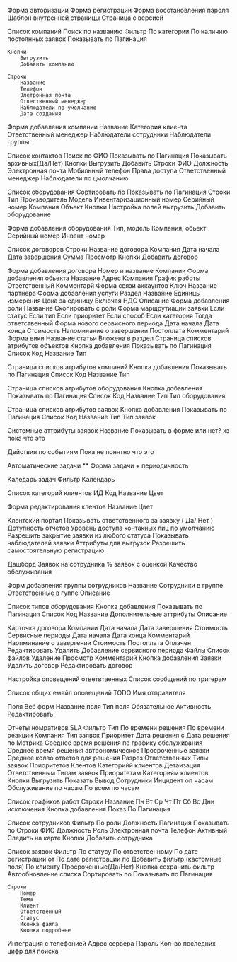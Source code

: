 Форма авторизации
Форма регистрации
Форма восстановления пароля
Шаблон внутренней страницы
Страница с версией

Список компаний
	Поиск по названию
	Фильтр
		По категории
		По наличию постоянных заявок
	Показывать по
	Пагинация

	Кнопки
		Выгрузить
		Добавить компанию

	Строки
		Название
		Телефон
		Элетронная почта
		Отвественный менеджер
		Наблюдатели по умолчанию
		Дата создания

Форма добавления компании
	Название
	Категория клиента
	Ответственный менеджер
	Наблюдатели сотрудники
	Наблюдатели группы

Список контактов
	Поиск по ФИО
	Показывать по
	Пагинация
	Показывать архивных(Да/Нет)
	Кнопки
		Выгрузить
		Добавить
	Строки
		ФИО
		Должность
		Электронная почта
		Мобильный телефон
		Права доступа
		Ответственный менеджер
		Наблюдатели по цмолчанию


Список оборудования
	Сортировать по
	Показывать по
	Пагинация
	Строки
		Тип
		Производитель
		Модель
		Инвентаризационный номер
		Серийный номер
		Компания
		Объект
	Кнопки
		Настройка полей
		выгрузить
		Добавить оборудование

Форма добавления оборудования
	Тип, модель
	Компания, обьект
	Серийный номер
	Инвент номер

Список договоров
	Строки
		Название договора
		Компания
		Дата начала
		Дата завершения
		Сумма
		Просмотр
	Кнопки
		Добавить договор

Форма добавления договора
	Номер и название
	Компании
Форма добавления обьекта
	Название
	Адрес
	Компания
	График работы
	Ответственный
	Комментарй
Форма связи аккаунтов
	Ключ
	Название партнера
Форма добавления услуги
	Раздел
	Название
	Единицы измерения
	Цена за единицу
	Включая НДС
	Описание
Форма добавления роли
	Название
	Скопировать с роли
Форма марщрутиации заявки
	Если статус
	Если тип
	Если приоритет
	Если способ
	Если категория
	Тогда ответственный
Форма нового сервисного периода
	Дата начала
	Дата конца
	Стоимость
	Напоминание о завершении
	Постоплата
	Комментарий
Форма вики
	Название статьи
	Вложена в раздел
Страница списков атрибутов объектов
	Кнопка добавления
	Показывать по
	Пагинация
	Список
		Код
		Название
		Тип

Страница списков атрибутов компаний
	Кнопка добавления
	Показывать по
	Пагинация
	Список
		Код
		Название
		Тип

Страница списков атрибутов оборудования
	Кнопка добавления
	Показывать по
	Пагинация
	Список
		Код
		Название
		Тип
		Тип оборудования

Страница списков атрибутов заявок
	Кнопка добавления
	Показывать по
	Пагинация
	Список
		Код
		Название
		Тип
		Тип заявок

Системные аттрибуты заявок
	Название
	Показывать в форме или нет? хз пока что это

Действия по событиям
	Пока не понятно что это

Автоматические задачи
	** Форма задачи
	+ периодичность

Каледарь задач
	Фильтр
	Календарь

Список категорий клиентов
	ИД
	Код
	Название
	Цвет

Форма редактирования клентов
	Название
	Цвет

Клентский портал
	Показывать ответственного за заявку ( Да/ Нет )
	Дотупность отчетов
	Уровень доступа  контакных лиц по умолчанию
	Разрешить закрытие заявки из любого статуса
	Показывать наблюдателей заявки
	Аттрибуты для выгрузок
	Разрешить самостоятельную регистрацию

Дашборд
	Заявок на сотрудника
	% заявок с оценкой
	Качество обслуживания

Форм добавления группы сотрудников
	Название
	Сотрудники в группе
	Ответственные в гуппе
	Описание

Список типов оборудования
	Кнопка добавления
	Показывать по
	Пагинация
	Список
		Код
		Название
		Дополнительные аттрибуты
		Описание

Карточка договора
	Компании
	Дата начала
	Дата завершения
	Стоимость
	Сервисные периоды
		Дата начала
		Дата конца
		Комментарий
		Наопминание о завергении
		Стоимость
		Постоплата
		Оплачен
		Редактировать
		Удалить
	Добавление сервисного периода
	Файлы
		Список файлов
			Удаление
			Просмотр
			Комментарий
		Кнопка добавления
	Заявки
	Удалить договор
	Редактировать договор

Настройка оповещений ответвтаенных
	Список сообщений по тригерам

Список общих емайл оповещений TODO
	Имя отправителя

Поля Веб форм
	Название поля
	Тип поля
	Обязательное
	Активность
	Редактировать


Отчеты номративов SLA
	Фильтр
		Тип
			По времени решения
			По времени реакции
		Компания
		Тип заявок
		Приоритет
		Дата решения с
		Дата решения по
	Метрика
		Среднее время решения по графику обслуживания
		Среднее время решения автрономическое
		Просроченные заявки
		Среднее колво ответов для решения
	Разрез
		Ответственных
		Типы заявок
		Приоритетов
		Клентов
		Категорийй клиентов
	Детаизация
		Ответственным
		Типам заявок
		Приоритетам
		Категориям клиентов
	Кнопки 
		Выгрузить
		Показать
	Вывод
		Сотрудники
		Инцидент оп часам
		Обслуживание по часам
		По всем по часам

Список графиков работ
	Строки
		Название
		Пн
		Вт
		Ср
		Чт
		Пт
		Сб
		Вс
		Дни исключения
	Кнопка добавления
	Показ По
	Пагинация

Список сотрудников
	Фильтр
		По роли
		Должность
	Пагинация
	Показывать по
	Строки
		ФИО
		Должность
		Роль
		Электронная почта
		Телефон
		Активный
		Следить на карте
	Кнопки
		Добавить сотрудника

Список заявок
	Фильтр
		По статусу
		По ответственному
		По дате регистрации от
		По дате регистрации по
		Добавить фильтр (кастомные поля)
		По клиенту
		Просроченные(Да/Нет)
		Кнопка сохранить фильтр
		Автообновление списка
		Сортировать по
		Показывать по
		Пагинация

	Строки
		Номер
		Тема
		Клиент
		Ответственный
		Статус
		Иконка файла
		Кнопка подробнее


Интеграция с телефонией
	Адрес сервера
	Пароль
	Кол-во последних цифр для поиска

